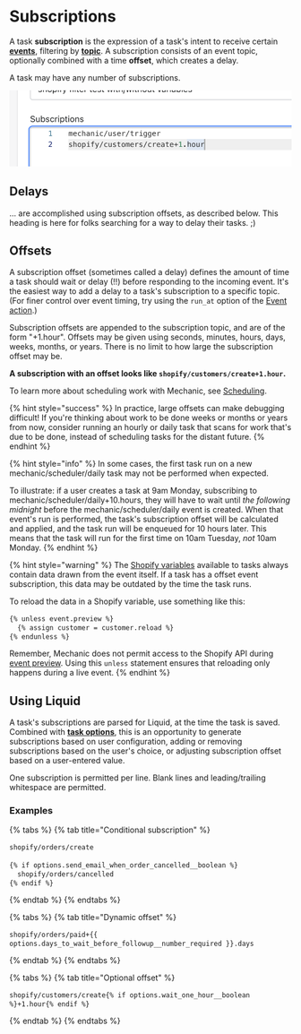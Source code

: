 # Subscriptions

A task **subscription** is the expression of a task's intent to receive certain [**events**](../events/), filtering by [**topic**](../events/topics.md). A subscription consists of an event topic, optionally combined with a time **offset**, which creates a delay.

A task may have any number of subscriptions.

![](<../../.gitbook/assets/Screen Shot 2022-05-05 at 10.09.07 AM.png>)

## Delays

... are accomplished using subscription offsets, as described below. This heading is here for folks searching for a way to delay their tasks. ;)

## Offsets

A subscription offset (sometimes called a delay) defines the amount of time a task should wait or delay (!!) before responding to the incoming event. It's the easiest way to add a delay to a task's subscription to a specific topic. (For finer control over event timing, try using the `run_at` option of the [Event action](../actions/event.md).)

Subscription offsets are appended to the subscription topic, and are of the form "+1.hour". Offsets may be given using seconds, minutes, hours, days, weeks, months, or years. There is no limit to how large the subscription offset may be.

**A subscription with an offset looks like `shopify/customers/create+1.hour`.**

To learn more about scheduling work with Mechanic, see [Scheduling](../runs/scheduling.md).

{% hint style="success" %}
In practice, large offsets can make debugging difficult! If you're thinking about work to be done weeks or months or years from now, consider running an hourly or daily task that scans for work that's due to be done, instead of scheduling tasks for the distant future.
{% endhint %}

{% hint style="info" %}
In some cases, the first task run on a new mechanic/scheduler/daily task may not be performed when expected.

To illustrate: if a user creates a task at 9am Monday, subscribing to mechanic/scheduler/daily+10.hours, they will have to wait until _the following midnight_ before the mechanic/scheduler/daily event is created. When that event's run is performed, the task's subscription offset will be calculated and applied, and the task run will be enqueued for 10 hours later. This means that the task will run for the first time on 10am Tuesday, _not_ 10am Monday.
{% endhint %}

{% hint style="warning" %}
The [Shopify variables](code/environment-variables.md#shopify-variables) available to tasks always contain data drawn from the event itself. If a task has a offset event subscription, this data may be outdated by the time the task runs.

To reload the data in a Shopify variable, use something like this:

```liquid
{% unless event.preview %}
  {% assign customer = customer.reload %}
{% endunless %}
```

Remember, Mechanic does not permit access to the Shopify API during [event preview](previews/). Using this `unless` statement ensures that reloading only happens during a live event.
{% endhint %}

## Using Liquid

A task's subscriptions are parsed for Liquid, at the time the task is saved. Combined with [**task options**](options/), this is an opportunity to generate subscriptions based on user configuration, adding or removing subscriptions based on the user's choice, or adjusting subscription offset based on a user-entered value.

One subscription is permitted per line. Blank lines and leading/trailing whitespace are permitted.

### Examples

{% tabs %}
{% tab title="Conditional subscription" %}
```liquid
shopify/orders/create

{% if options.send_email_when_order_cancelled__boolean %}
  shopify/orders/cancelled
{% endif %}
```
{% endtab %}
{% endtabs %}

{% tabs %}
{% tab title="Dynamic offset" %}
```liquid
shopify/orders/paid+{{ options.days_to_wait_before_followup__number_required }}.days
```
{% endtab %}
{% endtabs %}

{% tabs %}
{% tab title="Optional offset" %}
```liquid
shopify/customers/create{% if options.wait_one_hour__boolean %}+1.hour{% endif %}
```
{% endtab %}
{% endtabs %}

